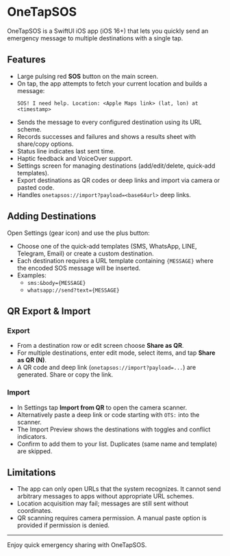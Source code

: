 # OneTapSOS

OneTapSOS is a SwiftUI iOS app (iOS 16+) that lets you quickly send an emergency message to multiple destinations with a single tap.

## Features

- Large pulsing red **SOS** button on the main screen.
- On tap, the app attempts to fetch your current location and builds a message:
  ```
  SOS! I need help. Location: <Apple Maps link> (lat, lon) at <timestamp>
  ```
- Sends the message to every configured destination using its URL scheme.
- Records successes and failures and shows a results sheet with share/copy options.
- Status line indicates last sent time.
- Haptic feedback and VoiceOver support.
- Settings screen for managing destinations (add/edit/delete, quick‑add templates).
- Export destinations as QR codes or deep links and import via camera or pasted code.
- Handles `onetapsos://import?payload=<base64url>` deep links.

## Adding Destinations

Open Settings (gear icon) and use the plus button:

- Choose one of the quick‑add templates (SMS, WhatsApp, LINE, Telegram, Email) or create a custom destination.
- Each destination requires a URL template containing `{MESSAGE}` where the encoded SOS message will be inserted.
- Examples:
  - `sms:&body={MESSAGE}`
  - `whatsapp://send?text={MESSAGE}`

## QR Export & Import

### Export
- From a destination row or edit screen choose **Share as QR**.
- For multiple destinations, enter edit mode, select items, and tap **Share as QR (N)**.
- A QR code and deep link (`onetapsos://import?payload=...`) are generated. Share or copy the link.

### Import
- In Settings tap **Import from QR** to open the camera scanner.
- Alternatively paste a deep link or code starting with `OTS:` into the scanner.
- The Import Preview shows the destinations with toggles and conflict indicators.
- Confirm to add them to your list. Duplicates (same name and template) are skipped.

## Limitations

- The app can only open URLs that the system recognizes. It cannot send arbitrary messages to apps without appropriate URL schemes.
- Location acquisition may fail; messages are still sent without coordinates.
- QR scanning requires camera permission. A manual paste option is provided if permission is denied.

---

Enjoy quick emergency sharing with OneTapSOS.
